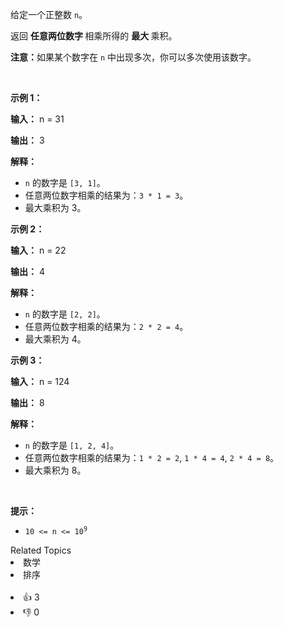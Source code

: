 <p>给定一个正整数 <code>n</code>。</p>

<p>返回 <strong>任意两位数字&nbsp;</strong>相乘所得的&nbsp;<strong>最大&nbsp;</strong>乘积。</p>

<p><strong>注意：</strong>如果某个数字在 <code>n</code> 中出现多次，你可以多次使用该数字。</p>

<p>&nbsp;</p>

<p><strong class="example">示例 1：</strong></p>

<div class="example-block"> 
 <p><strong>输入：</strong> <span class="example-io">n = 31</span></p> 
</div>

<p><strong>输出：</strong> <span class="example-io">3</span></p>

<p><strong>解释：</strong></p>

<ul> 
 <li><code>n</code> 的数字是 <code>[3, 1]</code>。</li> 
 <li>任意两位数字相乘的结果为：<code>3 * 1 = 3</code>。</li> 
 <li>最大乘积为 3。</li> 
</ul>

<p><strong class="example">示例 2：</strong></p>

<div class="example-block"> 
 <p><strong>输入：</strong> <span class="example-io">n = 22</span></p> 
</div>

<p><strong>输出：</strong> <span class="example-io">4</span></p>

<p><strong>解释：</strong></p>

<ul> 
 <li><code>n</code> 的数字是 <code>[2, 2]</code>。</li> 
 <li>任意两位数字相乘的结果为：<code>2 * 2 = 4</code>。</li> 
 <li>最大乘积为 4。</li> 
</ul>

<p><strong class="example">示例 3：</strong></p>

<div class="example-block"> 
 <p><strong>输入：</strong> <span class="example-io">n = 124</span></p> 
</div>

<p><strong>输出：</strong> <span class="example-io">8</span></p>

<p><strong>解释：</strong></p>

<ul> 
 <li><code>n</code> 的数字是 <code>[1, 2, 4]</code>。</li> 
 <li>任意两位数字相乘的结果为：<code>1 * 2 = 2</code>, <code>1 * 4 = 4</code>, <code>2 * 4 = 8</code>。</li> 
 <li>最大乘积为 8。</li> 
</ul>

<p>&nbsp;</p>

<p><strong>提示：</strong></p>

<ul> 
 <li><code>10 &lt;= n &lt;= 10<sup>9</sup></code></li> 
</ul>

<div><div>Related Topics</div><div><li>数学</li><li>排序</li></div></div><br><div><li>👍 3</li><li>👎 0</li></div>